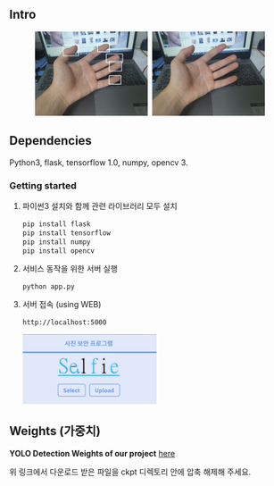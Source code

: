 ## Intro
<p align="center">
<img src="demo_2.jpg" width="40%" style="margin-right: 5px"/> 
<img src="demo_1.jpg" width="40%"/>
</p>

## Dependencies

Python3, flask, tensorflow 1.0, numpy, opencv 3.

### Getting started

1. 파이썬3 설치와 함께 관련 라이브러리 모두 설치
    ```
    pip install flask
	pip install tensorflow
	pip install numpy
	pip install opencv
    ```

2. 서비스 동작을 위한 서버 실행
    ```
	python app.py
    ```

3. 서버 접속 (using WEB)
	```
	http://localhost:5000
	```

	<img src="demo_3.png" width="50%"/>

## Weights (가중치)

**YOLO Detection Weights of our project** [here](https://github.com/tensorflow/tensorflow/blob/master/tensorflow/examples/android/src/org/tensorflow/demo/TensorFlowYoloDetector.java)

위 링크에서 다운로드 받은 파일을 ckpt 디렉토리 안에 압축 해제해 주세요.
